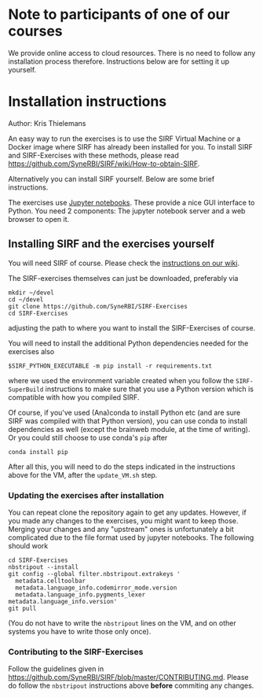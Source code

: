 # Note to participants of one of our courses

We provide online access to cloud resources. There is no need to follow any
installation process therefore. Instructions below are for setting it up yourself.

# Installation instructions

Author: Kris Thielemans

An easy way to run the exercises is to use the SIRF Virtual Machine or a Docker image where
SIRF has already been installed for you. To install SIRF and SIRF-Exercises with these methods, please read https://github.com/SyneRBI/SIRF/wiki/How-to-obtain-SIRF.

Alternatively you can install SIRF yourself. Below are some brief instructions.

The exercises use [Jupyter notebooks](http://jupyter-notebook-beginner-guide.readthedocs.io/en/latest/what_is_jupyter.html).
These provide a nice GUI interface to Python. You need 2 components:
The jupyter notebook server and a web browser to open it.


## Installing SIRF and the exercises yourself

You will need SIRF of course. Please check the [instructions on our wiki](https://github.com/SyneRBI/SIRF/wiki/How-to-obtain-SIRF).

The SIRF-exercises themselves can just be downloaded, preferably via

    mkdir ~/devel
    cd ~/devel
    git clone https://github.com/SyneRBI/SIRF-Exercises
    cd SIRF-Exercises


adjusting the path to where you want to install the SIRF-Exercises of course.

You will need to install the additional Python dependencies needed for the
exercises also

    $SIRF_PYTHON_EXECUTABLE -m pip install -r requirements.txt

where we used the environment variable created when you follow the `SIRF-SuperBuild` instructions to make
sure that you use a Python version which is compatible with how you compiled SIRF.

Of course, if you've used (Ana)conda to install Python etc (and are sure
SIRF was compiled with that Python version), you can use conda to install
dependencies as well (except the brainweb module, at the time of writing).
Or you could still choose to use conda's `pip` after

    conda install pip


After all this, you will need to do the steps indicated in the instructions above for the VM, after the `update_VM.sh` step.

### Updating the exercises after installation

You can repeat clone the repository again to get any updates. However, if you made any changes
to the exercises, you might want to keep those. Merging your changes and any
"upstream" ones is unfortunately a bit complicated
due to the file format used by jupyter notebooks. The following should work

    cd SIRF-Exercises
    nbstripout --install
    git config --global filter.nbstripout.extrakeys '
      metadata.celltoolbar 
      metadata.language_info.codemirror_mode.version
      metadata.language_info.pygments_lexer metadata.language_info.version'
    git pull

(You do not have to write the `nbstripout` lines on the VM, and on other systems you have to write those only once).

### Contributing to the SIRF-Exercises

Follow the guidelines given in https://github.com/SyneRBI/SIRF/blob/master/CONTRIBUTING.md. Please do follow the `nbstripout` instructions above **before** commiting any changes.
